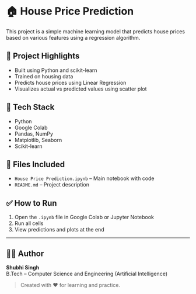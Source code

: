# 🏠 House Price Prediction

This project is a simple machine learning model that predicts house prices based on various features using a regression algorithm.

## 📌 Project Highlights
- Built using Python and scikit-learn
- Trained on housing data
- Predicts house prices using Linear Regression
- Visualizes actual vs predicted values using scatter plot

## 🔧 Tech Stack
- Python
- Google Colab
- Pandas, NumPy
- Matplotlib, Seaborn
- Scikit-learn

## 📁 Files Included
- `House Price Prediction.ipynb` – Main notebook with code
- `README.md` – Project description

## ✅ How to Run
1. Open the `.ipynb` file in Google Colab or Jupyter Notebook
2. Run all cells
3. View predictions and plots at the end

---

## 👩‍💻 Author

**Shubhi Singh**  
B.Tech – Computer Science and Engineering (Artificial Intelligence)

> Created with ❤️ for learning and practice.
